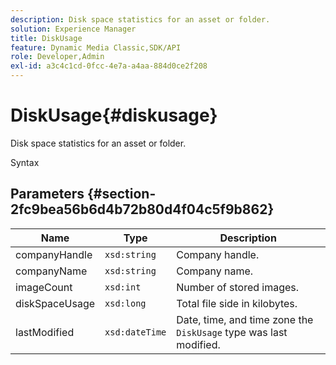 ```yaml
---
description: Disk space statistics for an asset or folder.
solution: Experience Manager
title: DiskUsage
feature: Dynamic Media Classic,SDK/API
role: Developer,Admin
exl-id: a3c4c1cd-0fcc-4e7a-a4aa-884d0ce2f208
---
```

# DiskUsage{#diskusage}

Disk space statistics for an asset or folder.

 Syntax 

## Parameters {#section-2fc9bea56b6d4b72b80d4f04c5f9b862}

|  Name  | Type  | Description  |
|---|---|---|
|  companyHandle  | `xsd:string`  | Company handle.  |
|  companyName  | `xsd:string`  | Company name.  |
|  imageCount  | `xsd:int`  | Number of stored images.  |
|  diskSpaceUsage  | `xsd:long`  | Total file side in kilobytes.  |
|  lastModified  | `xsd:dateTime`  |Date, time, and time zone the `DiskUsage` type was last modified.  |
